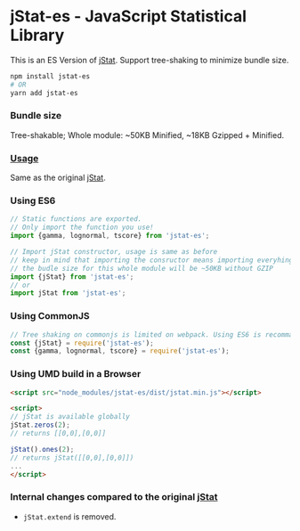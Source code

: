 jStat-es - JavaScript Statistical Library
===============================================================

This is an ES Version of [jStat](https://github.com/jstat/jstat). 
Support tree-shaking to minimize bundle size.
```sh
npm install jstat-es
# OR
yarn add jstat-es
```
### Bundle size
 Tree-shakable; Whole module: ~50KB Minified, ~18KB Gzipped + Minified.
 
### [Usage](http://jstat.github.io/index.html)
Same as the original [jStat](https://github.com/jstat/jstat).

### Using ES6
```js
// Static functions are exported.
// Only import the function you use!
import {gamma, lognormal, tscore} from 'jstat-es';

// Import jStat constructor, usage is same as before
// keep in mind that importing the consructor means importing everyhing,
// the budle size for this whole module will be ~50KB without GZIP
import {jStat} from 'jstat-es';
// or 
import jStat from 'jstat-es';
```

### Using CommonJS
```js
// Tree shaking on commonjs is limited on webpack. Using ES6 is recommanded.
const {jStat} = require('jstat-es');
const {gamma, lognormal, tscore} = require('jstat-es');
```

### Using UMD build in a Browser
```html
<script src="node_modules/jstat-es/dist/jstat.min.js"></script>

<script>
// jStat is available globally
jStat.zeros(2);
// returns [[0,0],[0,0]]

jStat().ones(2);
// returns jStat([[0,0],[0,0]])
...
</script>
```

### Internal changes compared to the original [jStat](https://github.com/jstat/jstat)
- `jStat.extend` is removed.
